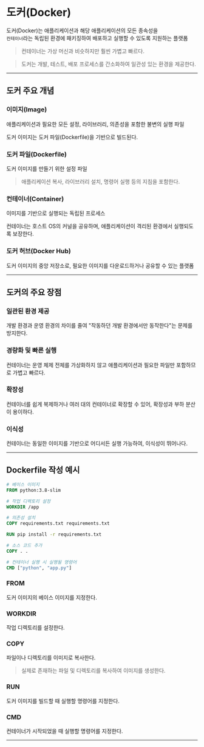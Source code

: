 # 도커(Docker)

도커(Docker)는 애플리케이션과 해당 애플리케이션의 모든 종속성을  
`컨테이너`라는 독립된 환경에 패키징하여 배포하고 실행할 수 있도록 지원하는 플랫폼

> 컨테이너는 가상 머신과 비슷하지만 훨씬 가볍고 빠르다.  

> 도커는 개발, 테스트, 배포 프로세스를 간소화하여 일관성 있는 환경을 제공한다.

---

## 도커 주요 개념

### 이미지(Image)

애플리케이션과 필요한 모든 설정, 라이브러리, 의존성을 포함한 불변의 실행 파일

도커 이미지는 도커 파일(Dockerfile)을 기반으로 빌드된다.

### 도커 파일(Dockerfile)

도커 이미지를 만들기 위한 설정 파일

> 애플리케이션 복사, 라이브러리 설치, 명령어 실행 등의 지침을 포함한다.

### 컨테이너(Container)

이미지를 기반으로 실행되는 독립된 프로세스

컨테이너는 호스트 OS의 커널을 공유하며, 애플리케이션이 격리된 환경에서 실행되도록 보장한다.

### 도커 허브(Docker Hub)

도커 이미지의 중앙 저장소로, 필요한 이미지를 다운로드하거나 공유할 수 있는 플랫폼

---

## 도커의 주요 장점

### 일관된 환경 제공

개발 환경과 운영 환경의 차이를 줄여 "작동하던 개발 환경에서만 동작한다"는 문제를 방지한다.

### 경량화 및 빠른 실행

컨테이너는 운영 체제 전체를 가상화하지 않고 애플리케이션과 필요한 파일만 포함하므로 가볍고 빠르다.

### 확장성

컨테이너를 쉽게 복제하거나 여러 대의 컨테이너로 확장할 수 있어, 확장성과 부하 분산이 용이하다.

### 이식성

컨테이너는 동일한 이미지를 기반으로 어디서든 실행 가능하여, 이식성이 뛰어나다.

---

## Dockerfile 작성 예시

```Dockerfile
# 베이스 이미지
FROM python:3.8-slim

# 작업 디렉토리 설정
WORKDIR /app

# 의존성 설치
COPY requirements.txt requirements.txt

RUN pip install -r requirements.txt

# 소스 코드 추가
COPY . .

# 컨테이너 실행 시 실행될 명령어
CMD ["python", "app.py"]
```

### FROM

도커 이미지의 베이스 이미지를 지정한다.

### WORKDIR

작업 디렉토리를 설정한다.

### COPY

파일이나 디렉토리를 이미지로 복사한다.  

> 실제로 존재하는 파일 및 디렉토리를 복사하여 이미지를 생성한다.

### RUN

도커 이미지를 빌드할 때 실행할 명령어를 지정한다.

### CMD

컨테이너가 시작되었을 때 실행할 명령어를 지정한다.

---